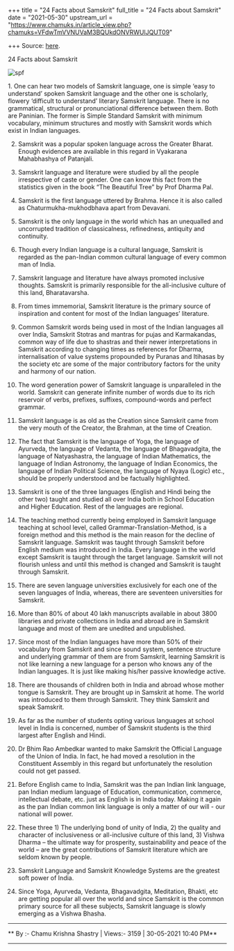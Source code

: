 +++
title = "24 Facts about Samskrit"
full_title = "24 Facts about Samskrit"
date = "2021-05-30"
upstream_url = "https://www.chamuks.in/article_view.php?chamuks=VFdwTmVVNUVaM3BQUkdONVRWUlJQUT09"

+++
Source: [here](https://www.chamuks.in/article_view.php?chamuks=VFdwTmVVNUVaM3BQUkdONVRWUlJQUT09).

24 Facts about Samskrit 



![spf](article_img/CHAMU-162239462024%20facts%20about%20samskrit2.jpg)

1\. One can hear two models of Samskrit language, one is simple ‘easy to
understand’ spoken Samskrit language and the other one is scholarly,
flowery ‘difficult to understand’ literary Samskrit language. There is
no grammatical, structural or pronunciational difference between them.
Both are Paninian. The former is Simple Standard Samskrit with minimum
vocabulary, minimum structures and mostly with Samskrit words which
exist in Indian languages.  
  
2. Samskrit was a popular spoken language across the Greater Bharat.
Enough evidences are available in this regard in Vyakarana Mahabhashya
of Patanjali.  
  
3. Samskrit language and literature were studied by all the people
irrespective of caste or gender. One can know this fact from the
statistics given in the book “The Beautiful Tree” by Prof Dharma Pal.  
  
4. Samskrit is the first language uttered by Brahma. Hence it is also
called as Chaturmukha-mukhodbhava apart from Devavani.  
  
5. Samskrit is the only language in the world which has an unequalled
and uncorrupted tradition of classicalness, refinedness, antiquity and
continuity.  
  
6. Though every Indian language is a cultural language, Samskrit is
regarded as the pan-Indian common cultural language of every common man
of India.  
  
7. Samskrit language and literature have always promoted inclusive
thoughts. Samskrit is primarily responsible for the all-inclusive
culture of this land, Bharatavarsha.  
  
8. From times immemorial, Samskrit literature is the primary source of
inspiration and content for most of the Indian languages’ literature.  
  
9. Common Samskrit words being used in most of the Indian languages all
over India, Samskrit Stotras and mantras for pujas and Karmakandas,
common way of life due to shastras and their newer interpretations in
Samskrit according to changing times as references for Dharma,
internalisation of value systems propounded by Puranas and Itihasas by
the society etc are some of the major contributory factors for the unity
and harmony of our nation.  
  
10. The word generation power of Samskrit language is unparalleled in
the world. Samskrit can generate infinite number of words due to its
rich reservoir of verbs, prefixes, suffixes, compound-words and perfect
grammar.  
  
11. Samskrit language is as old as the Creation since Samskrit came from
the very mouth of the Creator, the Brahman, at the time of Creation.  
  
12. The fact that Samskrit is the language of Yoga, the language of
Ayurveda, the language of Vedanta, the language of Bhagavadgita, the
language of Natyashastra, the language of Indian Mathematics, the
language of Indian Astronomy, the language of Indian Economics, the
language of Indian Political Science, the language of Nyaya (Logic)
etc., should be properly understood and be factually highlighted.  
  
13. Samskrit is one of the three languages (English and Hindi being the
other two) taught and studied all over India both in School Education
and Higher Education. Rest of the languages are regional.  
  
14. The teaching method currently being employed in Samskrit language
teaching at school level, called Grammar-Translation-Method, is a
foreign method and this method is the main reason for the decline of
Samskrit language. Samskrit was taught through Samskrit before English
medium was introduced in India. Every language in the world except
Samskrit is taught through the target language. Samskrit will not
flourish unless and until this method is changed and Samskrit is taught
through Samskrit.  
  
15. There are seven language universities exclusively for each one of
the seven languages of India, whereas, there are seventeen universities
for Samskrit.  
  
16. More than 80% of about 40 lakh manuscripts available in about 3800
libraries and private collections in India and abroad are in Samskrit
language and most of them are unedited and unpublished.  
  
17. Since most of the Indian languages have more than 50% of their
vocabulary from Samskrit and since sound system, sentence structure and
underlying grammar of them are from Samskrit, learning Samskrit is not
like learning a new language for a person who knows any of the Indian
languages. It is just like making his/her passive knowledge active.  
  
18. There are thousands of children both in India and abroad whose
mother tongue is Samskrit. They are brought up in Samskrit at home. The
world was introduced to them through Samskrit. They think Samskrit and
speak Samskrit.  
  
19. As far as the number of students opting various languages at school
level in India is concerned, number of Samskrit students is the third
largest after English and Hindi.  
  
20. Dr Bhim Rao Ambedkar wanted to make Samskrit the Official Language
of the Union of India. In fact, he had moved a resolution in the
Constituent Assembly in this regard but unfortunately the resolution
could not get passed.  
  
21. Before English came to India, Samskrit was the pan Indian link
language, pan Indian medium language of Education, communication,
commerce, intellectual debate, etc. just as English is in India today.
Making it again as the pan Indian common link language is only a matter
of our will - our national will power.  
  
22. These three 1) The underlying bond of unity of India, 2) the quality
and character of inclusiveness or all-inclusive culture of this land, 3)
Vishwa Dharma – the ultimate way for prosperity, sustainability and
peace of the world – are the great contributions of Samskrit literature
which are seldom known by people.  
  
23. Samskrit Language and Samskrit Knowledge Systems are the greatest
soft power of India.  
  
24. Since Yoga, Ayurveda, Vedanta, Bhagavadgita, Meditation, Bhakti, etc
are getting popular all over the world and since Samskrit is the common
primary source for all these subjects, Samskrit language is slowly
emerging as a Vishwa Bhasha.  
  
  

------------------------------------------------------------------------

** By :- Chamu Krishna Shastry \| Views:- 3159 \| 30-05-2021 10:40
PM**  

------------------------------------------------------------------------

